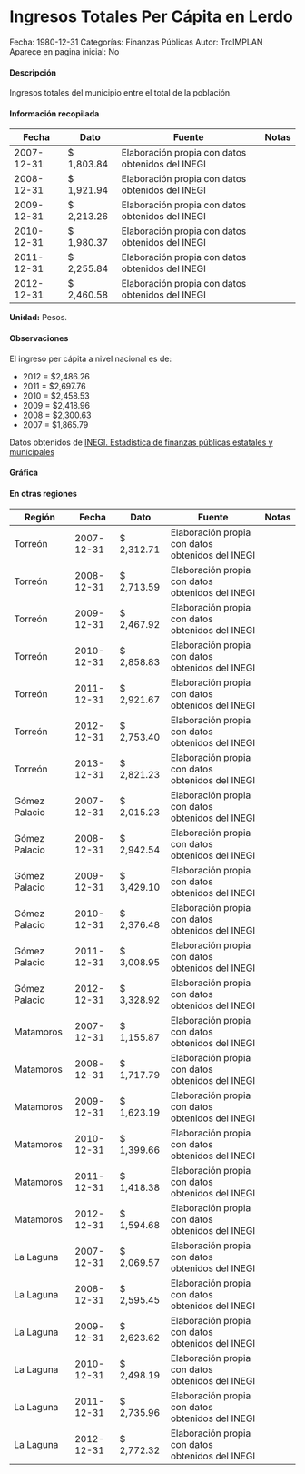 Ingresos Totales Per Cápita en Lerdo
=====

Fecha: 1980-12-31
Categorías: Finanzas Públicas
Autor: TrcIMPLAN
Aparece en pagina inicial: No

#### Descripción

Ingresos totales del municipio entre el total de la población.

#### Información recopilada

<table class="table table-hover table-bordered matriz">
<thead>
<tr>
<th>Fecha</th>
<th>Dato</th>
<th>Fuente</th>
<th>Notas</th>
</tr>
</thead>
<tbody>
<tr>
<td>2007-12-31</td>
<td class="derecha">$ 1,803.84</td>
<td>Elaboración propia con datos obtenidos del INEGI</td>
<td></td>
</tr>
<tr>
<td>2008-12-31</td>
<td class="derecha">$ 1,921.94</td>
<td>Elaboración propia con datos obtenidos del INEGI</td>
<td></td>
</tr>
<tr>
<td>2009-12-31</td>
<td class="derecha">$ 2,213.26</td>
<td>Elaboración propia con datos obtenidos del INEGI</td>
<td></td>
</tr>
<tr>
<td>2010-12-31</td>
<td class="derecha">$ 1,980.37</td>
<td>Elaboración propia con datos obtenidos del INEGI</td>
<td></td>
</tr>
<tr>
<td>2011-12-31</td>
<td class="derecha">$ 2,255.84</td>
<td>Elaboración propia con datos obtenidos del INEGI</td>
<td></td>
</tr>
<tr>
<td>2012-12-31</td>
<td class="derecha">$ 2,460.58</td>
<td>Elaboración propia con datos obtenidos del INEGI</td>
<td></td>
</tr>
</tbody>
</table>

<b>Unidad:</b> Pesos.

#### Observaciones

El ingreso per cápita a nivel nacional es de:

- 2012 = $2,486.26 
- 2011 = $2,697.76 
- 2010 = $2,458.53 
- 2009 = $2,418.96 
- 2008 = $2,300.63 
- 2007 = $1,865.79 

Datos obtenidos de [INEGI. Estadística de finanzas públicas estatales y municipales](http://www.inegi.org.mx/sistemas/olap/Proyectos/bd/continuas/finanzaspublicas/FPMun.asp?s=est&c=11289&proy=efipem_fmun)

#### Gráfica

<div id="Morrisaeaajwjn" class="grafica"></div>
<script>
new Morris.Line({
element: 'Morrisaeaajwjn',
data: [{ fecha: '2007-12-31', dato: 1803.84 },{ fecha: '2008-12-31', dato: 1921.94 },{ fecha: '2009-12-31', dato: 2213.26 },{ fecha: '2010-12-31', dato: 1980.37 },{ fecha: '2011-12-31', dato: 2255.84 },{ fecha: '2012-12-31', dato: 2460.58 }],
xkey: 'fecha',
ykeys: ['dato'],
labels: ['Dato'],
lineColors: ['#FF5B02'],
xLabelFormat: function(d) { return d.getDate()+'/'+(d.getMonth()+1)+'/'+d.getFullYear(); },
dateFormat: function(ts) { var d = new Date(ts); return d.getDate() + '/' + (d.getMonth() + 1) + '/' + d.getFullYear(); }
});
</script>

#### En otras regiones

<table class="table table-hover table-bordered matriz">
<thead>
<tr>
<th>Región</th>
<th>Fecha</th>
<th>Dato</th>
<th>Fuente</th>
<th>Notas</th>
</tr>
</thead>
<tbody>
<tr>
<td>Torreón</td>
<td>2007-12-31</td>
<td class="derecha">$ 2,312.71</td>
<td>Elaboración propia con datos obtenidos del INEGI</td>
<td></td>
</tr>
<tr>
<td>Torreón</td>
<td>2008-12-31</td>
<td class="derecha">$ 2,713.59</td>
<td>Elaboración propia con datos obtenidos del INEGI</td>
<td></td>
</tr>
<tr>
<td>Torreón</td>
<td>2009-12-31</td>
<td class="derecha">$ 2,467.92</td>
<td>Elaboración propia con datos obtenidos del INEGI</td>
<td></td>
</tr>
<tr>
<td>Torreón</td>
<td>2010-12-31</td>
<td class="derecha">$ 2,858.83</td>
<td>Elaboración propia con datos obtenidos del INEGI</td>
<td></td>
</tr>
<tr>
<td>Torreón</td>
<td>2011-12-31</td>
<td class="derecha">$ 2,921.67</td>
<td>Elaboración propia con datos obtenidos del INEGI</td>
<td></td>
</tr>
<tr>
<td>Torreón</td>
<td>2012-12-31</td>
<td class="derecha">$ 2,753.40</td>
<td>Elaboración propia con datos obtenidos del INEGI</td>
<td></td>
</tr>
<tr>
<td>Torreón</td>
<td>2013-12-31</td>
<td class="derecha">$ 2,821.23</td>
<td>Elaboración propia con datos obtenidos del INEGI</td>
<td></td>
</tr>
<tr>
<td>Gómez Palacio</td>
<td>2007-12-31</td>
<td class="derecha">$ 2,015.23</td>
<td>Elaboración propia con datos obtenidos del INEGI</td>
<td></td>
</tr>
<tr>
<td>Gómez Palacio</td>
<td>2008-12-31</td>
<td class="derecha">$ 2,942.54</td>
<td>Elaboración propia con datos obtenidos del INEGI</td>
<td></td>
</tr>
<tr>
<td>Gómez Palacio</td>
<td>2009-12-31</td>
<td class="derecha">$ 3,429.10</td>
<td>Elaboración propia con datos obtenidos del INEGI</td>
<td></td>
</tr>
<tr>
<td>Gómez Palacio</td>
<td>2010-12-31</td>
<td class="derecha">$ 2,376.48</td>
<td>Elaboración propia con datos obtenidos del INEGI</td>
<td></td>
</tr>
<tr>
<td>Gómez Palacio</td>
<td>2011-12-31</td>
<td class="derecha">$ 3,008.95</td>
<td>Elaboración propia con datos obtenidos del INEGI</td>
<td></td>
</tr>
<tr>
<td>Gómez Palacio</td>
<td>2012-12-31</td>
<td class="derecha">$ 3,328.92</td>
<td>Elaboración propia con datos obtenidos del INEGI</td>
<td></td>
</tr>
<tr>
<td>Matamoros</td>
<td>2007-12-31</td>
<td class="derecha">$ 1,155.87</td>
<td>Elaboración propia con datos obtenidos del INEGI</td>
<td></td>
</tr>
<tr>
<td>Matamoros</td>
<td>2008-12-31</td>
<td class="derecha">$ 1,717.79</td>
<td>Elaboración propia con datos obtenidos del INEGI</td>
<td></td>
</tr>
<tr>
<td>Matamoros</td>
<td>2009-12-31</td>
<td class="derecha">$ 1,623.19</td>
<td>Elaboración propia con datos obtenidos del INEGI</td>
<td></td>
</tr>
<tr>
<td>Matamoros</td>
<td>2010-12-31</td>
<td class="derecha">$ 1,399.66</td>
<td>Elaboración propia con datos obtenidos del INEGI</td>
<td></td>
</tr>
<tr>
<td>Matamoros</td>
<td>2011-12-31</td>
<td class="derecha">$ 1,418.38</td>
<td>Elaboración propia con datos obtenidos del INEGI</td>
<td></td>
</tr>
<tr>
<td>Matamoros</td>
<td>2012-12-31</td>
<td class="derecha">$ 1,594.68</td>
<td>Elaboración propia con datos obtenidos del INEGI</td>
<td></td>
</tr>
<tr>
<td>La Laguna</td>
<td>2007-12-31</td>
<td class="derecha">$ 2,069.57</td>
<td>Elaboración propia con datos obtenidos del INEGI</td>
<td></td>
</tr>
<tr>
<td>La Laguna</td>
<td>2008-12-31</td>
<td class="derecha">$ 2,595.45</td>
<td>Elaboración propia con datos obtenidos del INEGI</td>
<td></td>
</tr>
<tr>
<td>La Laguna</td>
<td>2009-12-31</td>
<td class="derecha">$ 2,623.62</td>
<td>Elaboración propia con datos obtenidos del INEGI</td>
<td></td>
</tr>
<tr>
<td>La Laguna</td>
<td>2010-12-31</td>
<td class="derecha">$ 2,498.19</td>
<td>Elaboración propia con datos obtenidos del INEGI</td>
<td></td>
</tr>
<tr>
<td>La Laguna</td>
<td>2011-12-31</td>
<td class="derecha">$ 2,735.96</td>
<td>Elaboración propia con datos obtenidos del INEGI</td>
<td></td>
</tr>
<tr>
<td>La Laguna</td>
<td>2012-12-31</td>
<td class="derecha">$ 2,772.32</td>
<td>Elaboración propia con datos obtenidos del INEGI</td>
<td></td>
</tr>
</tbody>
</table>

